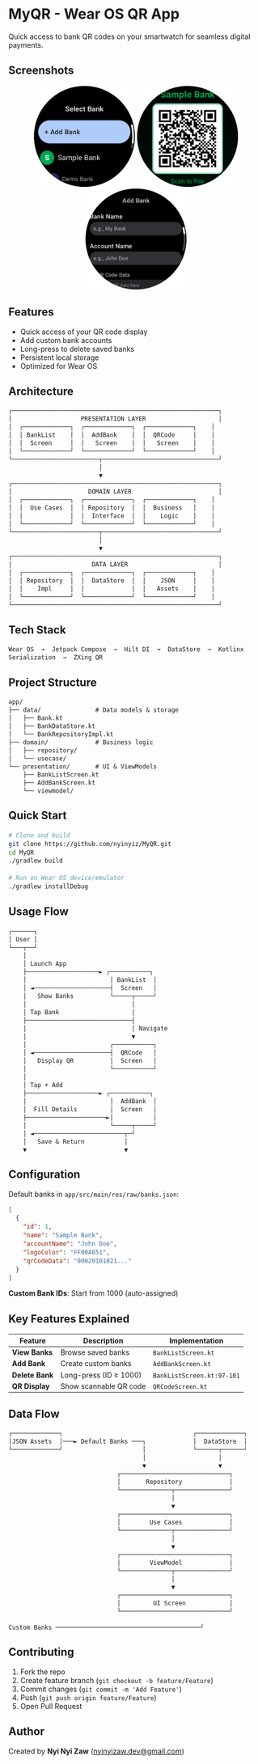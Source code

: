# MyQR - Wear OS QR App

Quick access to bank QR codes on your smartwatch for seamless digital payments.

## Screenshots

<div align="center">
  <img src="screenshots/ss1.png" alt="Android Screenshot 1" width="200">
  <img src="screenshots/ss2.png" alt="Android Screenshot 2" width="200">
  <img src="screenshots/ss3.png" alt="Android Screenshot 3" width="200">
</div>

## Features

- Quick access of your QR code display
- Add custom bank accounts
- Long-press to delete saved banks
- Persistent local storage
- Optimized for Wear OS

## Architecture

```
┌─────────────────────────────────────────────────────────┐
│                   PRESENTATION LAYER                    │
│  ┌─────────────┐  ┌─────────────┐  ┌─────────────┐    │
│  │ BankList    │  │  AddBank    │  │  QRCode     │    │
│  │  Screen     │  │   Screen    │  │   Screen    │    │
│  └─────────────┘  └─────────────┘  └─────────────┘    │
└────────────────────────┬────────────────────────────────┘
                         │
                         ▼
┌─────────────────────────────────────────────────────────┐
│                     DOMAIN LAYER                        │
│  ┌─────────────┐  ┌─────────────┐  ┌─────────────┐    │
│  │  Use Cases  │  │ Repository  │  │  Business   │    │
│  │             │  │  Interface  │  │    Logic    │    │
│  └─────────────┘  └─────────────┘  └─────────────┘    │
└────────────────────────┬────────────────────────────────┘
                         │
                         ▼
┌─────────────────────────────────────────────────────────┐
│                      DATA LAYER                         │
│  ┌─────────────┐  ┌─────────────┐  ┌─────────────┐    │
│  │ Repository  │  │  DataStore  │  │    JSON     │    │
│  │    Impl     │  │             │  │   Assets    │    │
│  └─────────────┘  └─────────────┘  └─────────────┘    │
└─────────────────────────────────────────────────────────┘
```

## Tech Stack

```
Wear OS  →  Jetpack Compose  →  Hilt DI  →  DataStore  →  Kotlinx Serialization  →  ZXing QR
```

## Project Structure

```
app/
├── data/               # Data models & storage
│   ├── Bank.kt
│   ├── BankDataStore.kt
│   └── BankRepositoryImpl.kt
├── domain/             # Business logic
│   ├── repository/
│   └── usecase/
└── presentation/       # UI & ViewModels
    ├── BankListScreen.kt
    ├── AddBankScreen.kt
    └── viewmodel/
```

## Quick Start

```bash
# Clone and build
git clone https://github.com/nyinyiz/MyQR.git
cd MyQR
./gradlew build

# Run on Wear OS device/emulator
./gradlew installDebug
```

## Usage Flow

```
┌──────┐
│ User │
└───┬──┘
    │
    │ Launch App
    ├────────────────────► ┌───────────┐
    │                       │ BankList  │
    │ ◄─────────────────────┤  Screen   │
    │   Show Banks          └─────┬─────┘
    │                             │
    │ Tap Bank                    │
    ├─────────────────────────────┤
    │                             │ Navigate
    │                             ▼
    │                       ┌───────────┐
    │ ◄─────────────────────┤  QRCode   │
    │   Display QR          │  Screen   │
    │                       └───────────┘
    │
    │ Tap + Add
    ├────────────────────► ┌───────────┐
    │                       │  AddBank  │
    │  Fill Details         │  Screen   │
    ├──────────────────────►│           │
    │                       └─────┬─────┘
    │ ◄─────────────────────────┬─┘
    │   Save & Return           │
    ▼                           ▼
```

## Configuration

Default banks in `app/src/main/res/raw/banks.json`:

```json
[
  {
    "id": 1,
    "name": "Sample Bank",
    "accountName": "John Doe",
    "logoColor": "FF00A651",
    "qrCodeData": "00020101021..."
  }
]
```

**Custom Bank IDs**: Start from 1000 (auto-assigned)

## Key Features Explained

| Feature | Description | Implementation |
|---------|-------------|----------------|
| **View Banks** | Browse saved banks | `BankListScreen.kt` |
| **Add Bank** | Create custom banks | `AddBankScreen.kt` |
| **Delete Bank** | Long-press (ID ≥ 1000) | `BankListScreen.kt:97-101` |
| **QR Display** | Show scannable QR code | `QRCodeScreen.kt` |

## Data Flow

```
┌─────────────┐                                    ┌─────────────┐
│JSON Assets  │───► Default Banks ───┐             │  DataStore  │
└─────────────┘                      │             └──────┬──────┘
                                     │                    │
                                     ▼                    ▼
                              ┌──────────────────────────────┐
                              │       Repository             │
                              └──────────────┬───────────────┘
                                             │
                                             ▼
                              ┌──────────────────────────────┐
                              │        Use Cases             │
                              └──────────────┬───────────────┘
                                             │
                                             ▼
                              ┌──────────────────────────────┐
                              │        ViewModel             │
                              └──────────────┬───────────────┘
                                             │
                                             ▼
                              ┌──────────────────────────────┐
                              │         UI Screen            │
                              └──────────────────────────────┘

Custom Banks ────────────────────────────────────────┘
```

## Contributing

1. Fork the repo
2. Create feature branch (`git checkout -b feature/Feature`)
3. Commit changes (`git commit -m 'Add Feature'`)
4. Push (`git push origin feature/Feature`)
5. Open Pull Request

## Author

Created by **Nyi Nyi Zaw** (nyinyizaw.dev@gmail.com)
